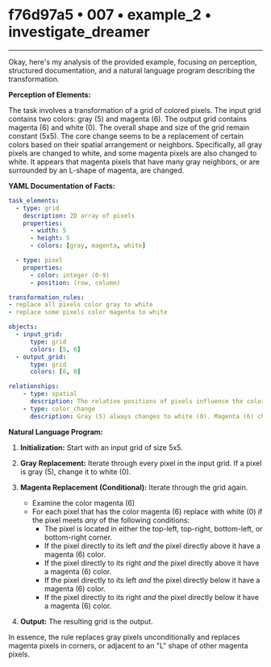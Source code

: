 # f76d97a5 • 007 • example_2 • investigate_dreamer

---
Okay, here's my analysis of the provided example, focusing on perception, structured documentation, and a natural language program describing the transformation.

**Perception of Elements:**

The task involves a transformation of a grid of colored pixels. The input grid contains two colors: gray (5) and magenta (6). The output grid contains magenta (6) and white (0). The overall shape and size of the grid remain constant (5x5). The core change seems to be a replacement of certain colors based on their spatial arrangement or neighbors. Specifically, all gray pixels are changed to white, and some magenta pixels are also changed to white. It appears that magenta pixels that have many gray neighbors, or are surrounded by an L-shape of magenta, are changed.

**YAML Documentation of Facts:**



```yaml
task_elements:
  - type: grid
    description: 2D array of pixels
    properties:
      - width: 5
      - height: 5
      - colors: [gray, magenta, white]

  - type: pixel
    properties:
      - color: integer (0-9)
      - position: (row, column)

transformation_rules:
- replace all pixels color gray to white
- replace some pixels color magenta to white

objects:
  - input_grid:
      type: grid
      colors: [5, 6]
  - output_grid:
      type: grid
      colors: [6, 0]

relationships:
    - type: spatial
      description: The relative positions of pixels influence the color changes.
    - type: color_change
      description: Gray (5) always changes to white (0). Magenta (6) changes to white (0) based on its neighbors
```



**Natural Language Program:**

1.  **Initialization:** Start with an input grid of size 5x5.
2.  **Gray Replacement:** Iterate through every pixel in the input grid. If a pixel is gray (5), change it to white (0).
3.  **Magenta Replacement (Conditional):** Iterate through the grid again.
    *   Examine the color magenta (6)
    *   For each pixel that has the color magenta (6) replace with white (0) if the pixel meets *any* of the following conditions:
        *   The pixel is located in either the top-left, top-right, bottom-left, or bottom-right corner.
        *   If the pixel directly to its left *and* the pixel directly above it have a magenta (6) color.
        *    If the pixel directly to its right *and* the pixel directly above it have a magenta (6) color.
        *   If the pixel directly to its left *and* the pixel directly below it have a magenta (6) color.
        *    If the pixel directly to its right *and* the pixel directly below it have a magenta (6) color.

4.  **Output:** The resulting grid is the output.

In essence, the rule replaces gray pixels unconditionally and replaces magenta pixels in corners, or adjacent to an "L" shape of other magenta pixels.


